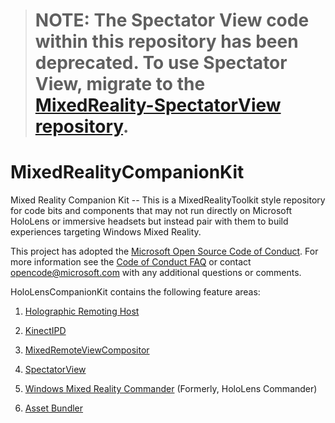 ># NOTE: The Spectator View code within this repository has been deprecated. To use Spectator View, migrate to the [MixedReality-SpectatorView repository](https://github.com/microsoft/MixedReality-SpectatorView).

# MixedRealityCompanionKit
Mixed Reality Companion Kit -- This is a MixedRealityToolkit style repository for code bits and components that may not run directly on Microsoft HoloLens or immersive headsets but instead pair with them to build experiences targeting Windows Mixed Reality.

This project has adopted the [Microsoft Open Source Code of Conduct](https://opensource.microsoft.com/codeofconduct/). 
For more information see the [Code of Conduct FAQ](https://opensource.microsoft.com/codeofconduct/faq/) or contact [opencode@microsoft.com](mailto:opencode@microsoft.com) with any additional questions or comments.

HoloLensCompanionKit contains the following feature areas:

1. [Holographic Remoting Host](RemotingHostSample/README.md)

2. [KinectIPD](KinectIPD/README.md)

3. [MixedRemoteViewCompositor](MixedRemoteViewCompositor/README.md)

4. [SpectatorView](SpectatorView/README.md)

5. [Windows Mixed Reality Commander](HoloLensCommander/README.md) (Formerly, HoloLens Commander)

6. [Asset Bundler](Bundler/README.md)




